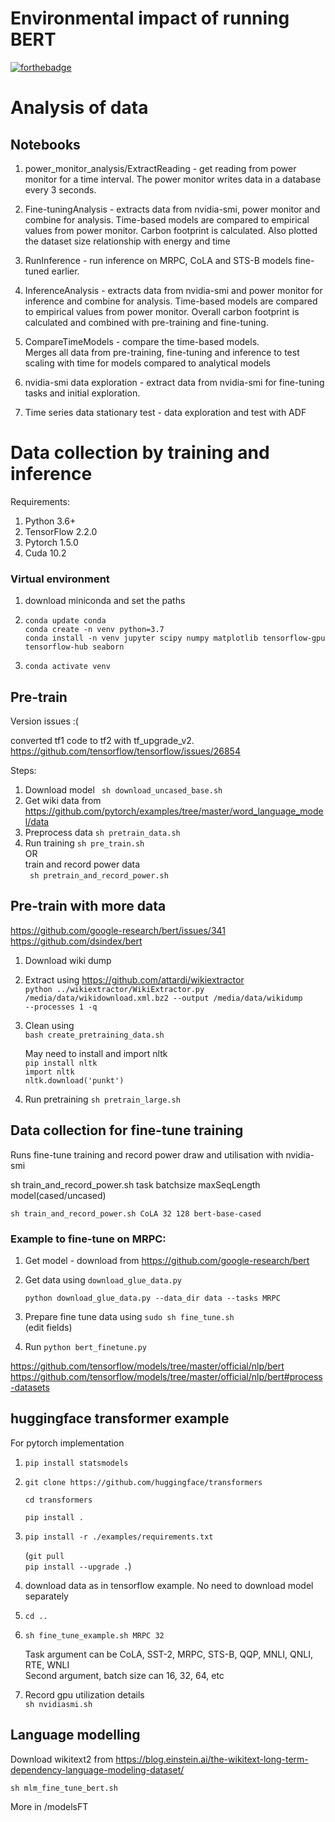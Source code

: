 # Environmental impact of running BERT

[![forthebadge](https://forthebadge.com/images/badges/powered-by-electricity.svg)](https://forthebadge.com)

# Analysis of data

## Notebooks

1. power_monitor_analysis/ExtractReading - get reading from power monitor for a time interval. The power monitor writes data in a database every 3 seconds.

1. Fine-tuningAnalysis - extracts data from nvidia-smi, power monitor and combine for analysis. Time-based models are compared to empirical values from power monitor. Carbon footprint is calculated. Also plotted the dataset size relationship with energy and time

1. RunInference - run inference on MRPC, CoLA and STS-B models fine-tuned earlier.

1. InferenceAnalysis - extracts data from nvidia-smi and power monitor for inference and combine for analysis. Time-based models are compared to empirical values from power monitor. Overall carbon footprint is calculated and combined with pre-training and fine-tuning.

1. CompareTimeModels - compare the time-based models.  
   Merges all data from pre-training, fine-tuning and inference to test scaling with time for models compared to analytical models

1. nvidia-smi data exploration - extract data from nvidia-smi for fine-tuning tasks and initial exploration.

1. Time series data stationary test - data exploration and test with ADF

# Data collection by training and inference

Requirements:

1. Python 3.6+
2. TensorFlow 2.2.0
3. Pytorch 1.5.0
4. Cuda 10.2

### Virtual environment

1. download miniconda and set the paths
2. `conda update conda`  
   `conda create -n venv python=3.7`  
   `conda install -n venv jupyter scipy numpy matplotlib tensorflow-gpu tensorflow-hub seaborn`

3. `conda activate venv`

<!-- 4. <code> pip install tf-models-nightly </code> -->

## Pre-train

Version issues :(

converted tf1 code to tf2 with tf_upgrade_v2.  
https://github.com/tensorflow/tensorflow/issues/26854

Steps:

1. Download model <code> sh download_uncased_base.sh </code>
1. Get wiki data from https://github.com/pytorch/examples/tree/master/word_language_model/data
1. Preprocess data <code>sh pretrain_data.sh</code>
1. Run training <code>sh pre_train.sh </code>  
   OR  
   train and record power data  
   <code> sh pretrain_and_record_power.sh </code>

## Pre-train with more data

https://github.com/google-research/bert/issues/341  
https://github.com/dsindex/bert

1. Download wiki dump
2. Extract using https://github.com/attardi/wikiextractor  
   <code>python ../wikiextractor/WikiExtractor.py /media/data/wikidownload.xml.bz2 --output /media/data/wikidump --processes 1 -q</code>

3. Clean using  
    <code>bash create_pretraining_data.sh</code>

   May need to install and import nltk  
   `pip install nltk`  
   `import nltk`  
   `nltk.download('punkt')`

4. Run pretraining <code>sh pretrain_large.sh</code>

## Data collection for fine-tune training

Runs fine-tune training and record power draw and utilisation with nvidia-smi

sh train_and_record_power.sh task batchsize maxSeqLength model(cased/uncased)

`sh train_and_record_power.sh CoLA 32 128 bert-base-cased`

### Example to fine-tune on MRPC:

1. Get model - download from https://github.com/google-research/bert

2. Get data using `download_glue_data.py`

   `python download_glue_data.py --data_dir data --tasks MRPC`

3. Prepare fine tune data using `sudo sh fine_tune.sh`  
   (edit fields)

4. Run `python bert_finetune.py`

<https://github.com/tensorflow/models/tree/master/official/nlp/bert>  
<https://github.com/tensorflow/models/tree/master/official/nlp/bert#process-datasets>

## huggingface transformer example

For pytorch implementation

1. `pip install statsmodels`

1. `git clone https://github.com/huggingface/transformers`

   `cd transformers`

   `pip install .`

1. `pip install -r ./examples/requirements.txt`

   (`git pull`  
   `pip install --upgrade .`)

1. download data as in tensorflow example. No need to download model separately

1. `cd ..`
1. `sh fine_tune_example.sh MRPC 32`

   Task argument can be CoLA, SST-2, MRPC, STS-B, QQP, MNLI, QNLI, RTE, WNLI \
   Second argument, batch size can 16, 32, 64, etc

1. Record gpu utilization details \
   `sh nvidiasmi.sh`

## Language modelling

Download wikitext2 from https://blog.einstein.ai/the-wikitext-long-term-dependency-language-modeling-dataset/

`sh mlm_fine_tune_bert.sh`

More in /modelsFT

<!--
### Test GPU

`import tensorflow as tf`
`print(tf.config.list_physical_devices('GPU'))` -->
